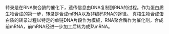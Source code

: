 转录是在RNA聚合酶的催化下，遗传信息由DNA复制到RNA的过程。作为蛋白质生物合成的第一步，转录是合成mRNA以及非编码RNA的途径。 真核生物合成蛋白质的转录过程以特定的单链DNA片段作为模板，RNA聚合酶作为催化剂，合成前mRNA，前mRNA经进一步加工后转为成熟mRNA。
